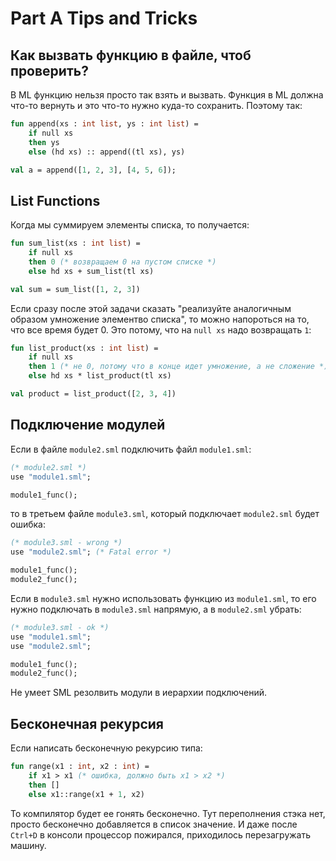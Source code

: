 # Part A Tips and Tricks
## Как вызвать функцию в файле, чтоб проверить?
В ML функцию нельзя просто так взять и вызвать. Функция в ML должна что-то вернуть и это что-то нужно куда-то сохранить. Поэтому так:

```ml
fun append(xs : int list, ys : int list) = 
    if null xs
    then ys
    else (hd xs) :: append((tl xs), ys)

val a = append([1, 2, 3], [4, 5, 6]);
```

## List Functions
Когда мы суммируем элементы списка, то получается:

```ml
fun sum_list(xs : int list) =
    if null xs
    then 0 (* возвращаем 0 на пустом списке *)
    else hd xs + sum_list(tl xs)

val sum = sum_list([1, 2, 3])
```

Если сразу после этой задачи сказать "реализуйте аналогичным образом умножение элементво списка", то можно напороться на то, что все время будет 0. Это потому, что на `null xs` надо возвращать `1`:

```ml
fun list_product(xs : int list) =
    if null xs
    then 1 (* не 0, потому что в конце идет умножение, а не сложение *)
    else hd xs * list_product(tl xs)

val product = list_product([2, 3, 4])
```

## Подключение модулей
Если в файле `module2.sml` подключить файл `module1.sml`:

```sml
(* module2.sml *)
use "module1.sml";

module1_func();
```

то в третьем файле `module3.sml`, который подключает `module2.sml` будет ошибка:

```sml
(* module3.sml - wrong *)
use "module2.sml"; (* Fatal error *)

module1_func();
module2_func();
```

Если в `module3.sml` нужно использовать функцию из `module1.sml`, то его нужно подключать в `module3.sml` напрямую, а в `module2.sml` убрать:

```sml
(* module3.sml - ok *)
use "module1.sml";
use "module2.sml";

module1_func();
module2_func();
```

Не умеет SML резолвить модули в иерархии подключений.

## Бесконечная рекурсия
Если написать бесконечную рекурсию типа:

```sml
fun range(x1 : int, x2 : int) = 
    if x1 > x1 (* ошибка, должно быть x1 > x2 *)
    then []
    else x1::range(x1 + 1, x2)
```

То компилятор будет ее гонять бесконечно. Тут переполнения стэка нет, просто бесконечно добавляется в список значение. И даже после `Ctrl+D` в консоли процессор пожирался, приходилось перезагружать машину.
